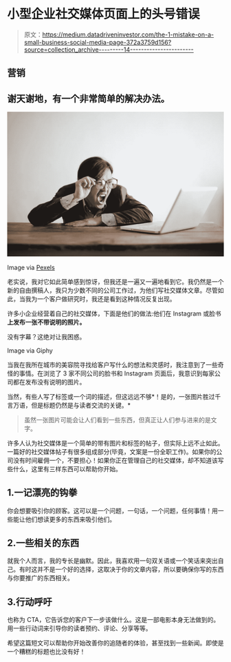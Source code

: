 # 小型企业社交媒体页面上的头号错误

> 原文：<https://medium.datadriveninvestor.com/the-1-mistake-on-a-small-business-social-media-page-372a3759d156?source=collection_archive---------14----------------------->

## 营销

## 谢天谢地，有一个非常简单的解决办法。

![](img/d90a3b527b154281b7e0b89580a0144a.png)

Image via [Pexels](https://www.pexels.com/photo/yelling-formal-man-watching-news-on-laptop-3760778/)

老实说，我对它如此简单感到惊讶，但我还是一遍又一遍地看到它。我仍然是一个新的自由撰稿人，我只为少数不同的公司工作过，为他们写社交媒体文章。尽管如此，当我为一个客户做研究时，我还是看到这种情况反复出现。

许多小企业经营着自己的社交媒体，下面是他们的做法:他们在 Instagram 或脸书**上发布一张不带说明的照片。**

没有字幕？这绝对让我困惑。

Image via Giphy

当我在我所在城市的美容院寻找给客户写什么的想法和灵感时，我注意到了一些奇怪的事情。在浏览了 3 家不同公司的脸书和 Instagram 页面后，我意识到每家公司都在发布没有说明的图片。

当然，有些人写了标签或一个词的描述，但这远远不够*！是的，一张图片胜过千言万语，但是标题仍然是与读者交流的关键。*

> 虽然一张图片可能会让人们看到一些东西，但真正让人们参与进来的是文字。

许多人认为社交媒体是一个简单的带有图片和标签的帖子，但实际上远不止如此。一篇好的社交媒体帖子有很多组成部分(毕竟，文案是一份全职工作)。如果你的公司没有时间雇佣一个，不要担心！如果你正在管理自己的社交媒体，却不知道该写些什么，这里有三样东西可以帮助你开始。

## 1.一记漂亮的钩拳

你会想要吸引你的顾客。这可以是一个问题，一句话，一个问题，任何事情！用一些能让他们想读更多的东西来吸引他们。

## 2.一些相关的东西

就我个人而言，我的专长是幽默。因此，我喜欢用一句双关语或一个笑话来突出自己。有时这并不是一个好的选择，这取决于你的文章内容，所以要确保你写的东西与你要推广的东西相关。

## 3.行动呼吁

也称为 CTA，它告诉您的客户下一步该做什么。这是一部电影本身无法做到的。用一些行动词来引导你的读者预约、评论、分享等等。

希望这篇短文可以帮助你开始改善你的追随者的体验，甚至找到一些新闻。即使是一个糟糕的标题也比没有好！